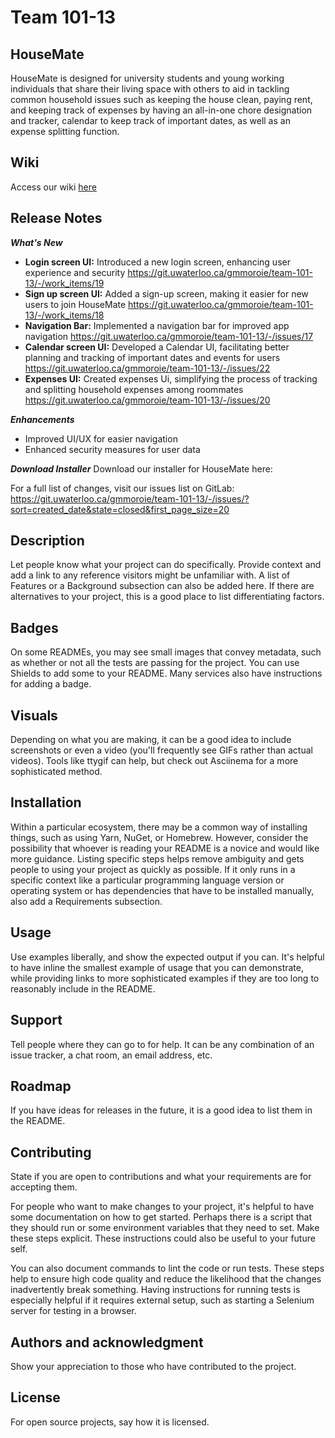 # Team 101-13

## HouseMate
HouseMate is designed for university students and young working individuals that share their living space with others to aid in tackling common household issues such as keeping the house clean, paying rent, and keeping track of expenses by having an all-in-one chore designation and tracker, calendar to keep track of important dates, as well as an expense splitting function.

## Wiki
Access our wiki [here](https://git.uwaterloo.ca/gmmoroie/team-101-13/-/wikis/Project-Proposal:-HouseMate)

## Release Notes
**_What's New_**
- **Login screen UI:** Introduced a new login screen, enhancing user experience and security https://git.uwaterloo.ca/gmmoroie/team-101-13/-/work_items/19
- **Sign up screen UI:** Added a sign-up screen, making it easier for new users to join HouseMate https://git.uwaterloo.ca/gmmoroie/team-101-13/-/work_items/18
- **Navigation Bar:** Implemented a navigation bar for improved app navigation https://git.uwaterloo.ca/gmmoroie/team-101-13/-/issues/17
- **Calendar screen UI:** Developed a Calendar UI, facilitating better planning and tracking of important dates and events for users https://git.uwaterloo.ca/gmmoroie/team-101-13/-/issues/22
- **Expenses UI:** Created expenses Ui, simplifying the process of tracking and splitting household expenses among roommates https://git.uwaterloo.ca/gmmoroie/team-101-13/-/issues/20

**_Enhancements_**
- Improved UI/UX for easier navigation
- Enhanced security measures for user data

**_Download Installer_**
Download our installer for HouseMate here: 

For a full list of changes, visit our issues list on GitLab: https://git.uwaterloo.ca/gmmoroie/team-101-13/-/issues/?sort=created_date&state=closed&first_page_size=20

## Description
Let people know what your project can do specifically. Provide context and add a link to any reference visitors might be unfamiliar with. A list of Features or a Background subsection can also be added here. If there are alternatives to your project, this is a good place to list differentiating factors.

## Badges
On some READMEs, you may see small images that convey metadata, such as whether or not all the tests are passing for the project. You can use Shields to add some to your README. Many services also have instructions for adding a badge.

## Visuals
Depending on what you are making, it can be a good idea to include screenshots or even a video (you'll frequently see GIFs rather than actual videos). Tools like ttygif can help, but check out Asciinema for a more sophisticated method.

## Installation
Within a particular ecosystem, there may be a common way of installing things, such as using Yarn, NuGet, or Homebrew. However, consider the possibility that whoever is reading your README is a novice and would like more guidance. Listing specific steps helps remove ambiguity and gets people to using your project as quickly as possible. If it only runs in a specific context like a particular programming language version or operating system or has dependencies that have to be installed manually, also add a Requirements subsection.

## Usage
Use examples liberally, and show the expected output if you can. It's helpful to have inline the smallest example of usage that you can demonstrate, while providing links to more sophisticated examples if they are too long to reasonably include in the README.

## Support
Tell people where they can go to for help. It can be any combination of an issue tracker, a chat room, an email address, etc.

## Roadmap
If you have ideas for releases in the future, it is a good idea to list them in the README.

## Contributing
State if you are open to contributions and what your requirements are for accepting them.

For people who want to make changes to your project, it's helpful to have some documentation on how to get started. Perhaps there is a script that they should run or some environment variables that they need to set. Make these steps explicit. These instructions could also be useful to your future self.

You can also document commands to lint the code or run tests. These steps help to ensure high code quality and reduce the likelihood that the changes inadvertently break something. Having instructions for running tests is especially helpful if it requires external setup, such as starting a Selenium server for testing in a browser.

## Authors and acknowledgment
Show your appreciation to those who have contributed to the project.

## License
For open source projects, say how it is licensed.


